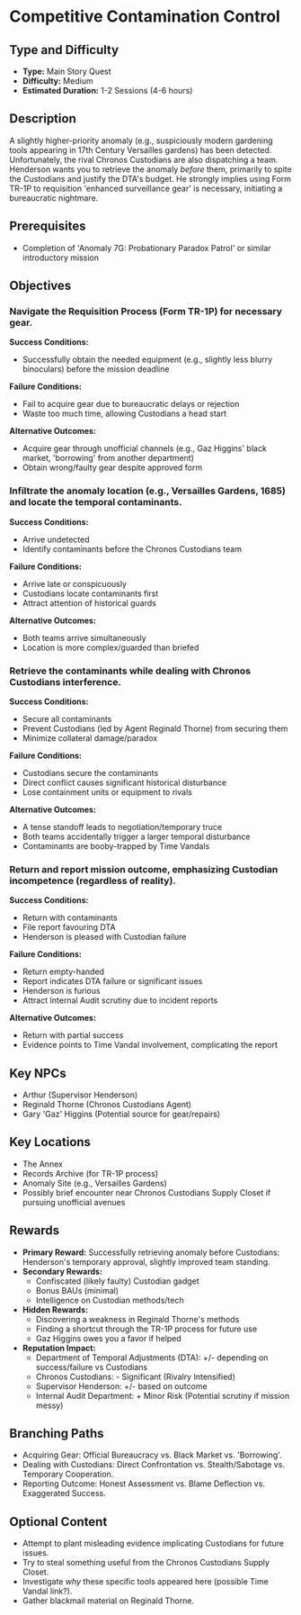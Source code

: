 # Competitive Contamination Control

## Type and Difficulty
- **Type:** Main Story Quest
- **Difficulty:** Medium
- **Estimated Duration:** 1-2 Sessions (4-6 hours)

## Description
A slightly higher-priority anomaly (e.g., suspiciously modern gardening tools appearing in 17th Century Versailles gardens) has been detected. Unfortunately, the rival Chronos Custodians are also dispatching a team. Henderson wants you to retrieve the anomaly *before* them, primarily to spite the Custodians and justify the DTA's budget. He strongly implies using Form TR-1P to requisition 'enhanced surveillance gear' is necessary, initiating a bureaucratic nightmare.

## Prerequisites
- Completion of 'Anomaly 7G: Probationary Paradox Patrol' or similar introductory mission

## Objectives
### Navigate the Requisition Process (Form TR-1P) for necessary gear.

**Success Conditions:**
- Successfully obtain the needed equipment (e.g., slightly less blurry binoculars) before the mission deadline

**Failure Conditions:**
- Fail to acquire gear due to bureaucratic delays or rejection
- Waste too much time, allowing Custodians a head start

**Alternative Outcomes:**
- Acquire gear through unofficial channels (e.g., Gaz Higgins' black market, 'borrowing' from another department)
- Obtain wrong/faulty gear despite approved form
### Infiltrate the anomaly location (e.g., Versailles Gardens, 1685) and locate the temporal contaminants.

**Success Conditions:**
- Arrive undetected
- Identify contaminants before the Chronos Custodians team

**Failure Conditions:**
- Arrive late or conspicuously
- Custodians locate contaminants first
- Attract attention of historical guards

**Alternative Outcomes:**
- Both teams arrive simultaneously
- Location is more complex/guarded than briefed
### Retrieve the contaminants while dealing with Chronos Custodians interference.

**Success Conditions:**
- Secure all contaminants
- Prevent Custodians (led by Agent Reginald Thorne) from securing them
- Minimize collateral damage/paradox

**Failure Conditions:**
- Custodians secure the contaminants
- Direct conflict causes significant historical disturbance
- Lose containment units or equipment to rivals

**Alternative Outcomes:**
- A tense standoff leads to negotiation/temporary truce
- Both teams accidentally trigger a larger temporal disturbance
- Contaminants are booby-trapped by Time Vandals
### Return and report mission outcome, emphasizing Custodian incompetence (regardless of reality).

**Success Conditions:**
- Return with contaminants
- File report favouring DTA
- Henderson is pleased with Custodian failure

**Failure Conditions:**
- Return empty-handed
- Report indicates DTA failure or significant issues
- Henderson is furious
- Attract Internal Audit scrutiny due to incident reports

**Alternative Outcomes:**
- Return with partial success
- Evidence points to Time Vandal involvement, complicating the report

## Key NPCs
- Arthur (Supervisor Henderson)
- Reginald Thorne (Chronos Custodians Agent)
- Gary 'Gaz' Higgins (Potential source for gear/repairs)

## Key Locations
- The Annex
- Records Archive (for TR-1P process)
- Anomaly Site (e.g., Versailles Gardens)
- Possibly brief encounter near Chronos Custodians Supply Closet if pursuing unofficial avenues

## Rewards
- **Primary Reward:** Successfully retrieving anomaly before Custodians: Henderson's temporary approval, slightly improved team standing.
- **Secondary Rewards:**
  - Confiscated (likely faulty) Custodian gadget
  - Bonus BAUs (minimal)
  - Intelligence on Custodian methods/tech
- **Hidden Rewards:**
  - Discovering a weakness in Reginald Thorne's methods
  - Finding a shortcut through the TR-1P process for future use
  - Gaz Higgins owes you a favor if helped
- **Reputation Impact:**
  - Department of Temporal Adjustments (DTA): +/- depending on success/failure vs Custodians
  - Chronos Custodians: - Significant (Rivalry Intensified)
  - Supervisor Henderson: +/- based on outcome
  - Internal Audit Department: + Minor Risk (Potential scrutiny if mission messy)

## Branching Paths
- Acquiring Gear: Official Bureaucracy vs. Black Market vs. 'Borrowing'.
- Dealing with Custodians: Direct Confrontation vs. Stealth/Sabotage vs. Temporary Cooperation.
- Reporting Outcome: Honest Assessment vs. Blame Deflection vs. Exaggerated Success.

## Optional Content
- Attempt to plant misleading evidence implicating Custodians for future issues.
- Try to steal something useful from the Chronos Custodians Supply Closet.
- Investigate *why* these specific tools appeared here (possible Time Vandal link?).
- Gather blackmail material on Reginald Thorne.
